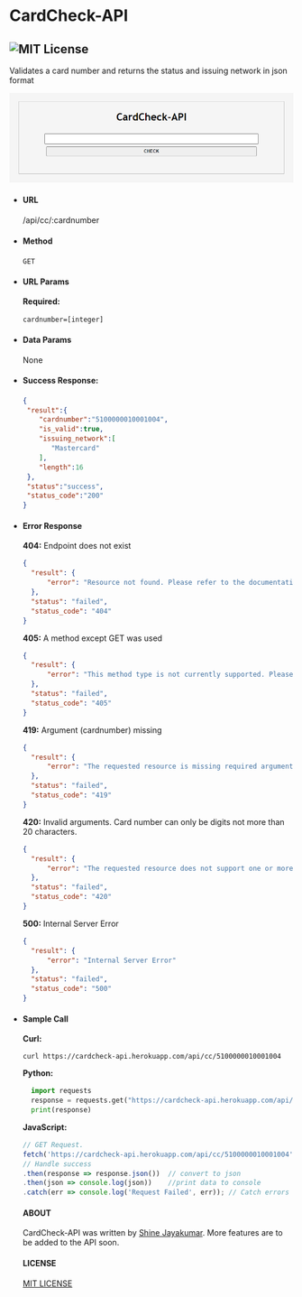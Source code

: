 # CardCheck-API
![MIT License](https://img.shields.io/github/license/shine-jayakumar/Covid19-Exploratory-Analysis-With-SQL)
----
  Validates a card number and returns the status and issuing network in json format

![CardCheck-API](https://github.com/shine-jayakumar/CardCheck-API/blob/main/cardcheck-api.PNG)
* #### URL

  /api/cc/:cardnumber

* #### Method

  `GET`
  
* #### URL Params
  
   **Required:**
 
   `cardnumber=[integer]`

* #### Data Params

  None

* #### Success Response:

  ```json
  {
   "result":{
      "cardnumber":"5100000010001004",
      "is_valid":true,
      "issuing_network":[
         "Mastercard"
      ],
      "length":16
   },
   "status":"success",
   "status_code":"200"
  }
  ```
 
* #### Error Response

  **404:** Endpoint does not exist
  
  ```json
  {
    "result": {
        "error": "Resource not found. Please refer to the documentation."
    },
    "status": "failed",
    "status_code": "404"
  }
  ```
  **405:** A method except GET was used
  ```json
  {
    "result": {
        "error": "This method type is not currently supported. Please refer to the documentation."
    },
    "status": "failed",
    "status_code": "405"
  }
  ```
  **419:** Argument (cardnumber) missing
  ```json
  {
    "result": {
        "error": "The requested resource is missing required arguments. Please refer to the documentation."
    },
    "status": "failed",
    "status_code": "419"
  }
  ```
  **420:** Invalid arguments. Card number can only be digits not more than 20 characters.
  ```json
  {
    "result": {
        "error": "The requested resource does not support one or more of the given parameters. Please refer to the documentation."
    },
    "status": "failed",
    "status_code": "420"
  }
  ```
  **500:** Internal Server Error
    ```json
    {
      "result": {
          "error": "Internal Server Error"
      },
      "status": "failed",
      "status_code": "500"
    }
    ```
* #### Sample Call
  **Curl:**
  ```curl
  curl https://cardcheck-api.herokuapp.com/api/cc/5100000010001004
  ```
  
  **Python:**
  ```python
    import requests
    response = requests.get("https://cardcheck-api.herokuapp.com/api/cc/5100000010001004")
    print(response)
  ```
  **JavaScript:**
  ```javascript
  // GET Request.
  fetch('https://cardcheck-api.herokuapp.com/api/cc/5100000010001004')
  // Handle success
  .then(response => response.json())  // convert to json
  .then(json => console.log(json))    //print data to console
  .catch(err => console.log('Request Failed', err)); // Catch errors
   ```
   
  #### ABOUT
  CardCheck-API was written by [Shine Jayakumar](https://github.com/shine-jayakumar).
  More features are to be added to the API soon.
   
  #### LICENSE
  [MIT LICENSE](https://github.com/shine-jayakumar/CardCheck-API/blob/main/LICENSE)
